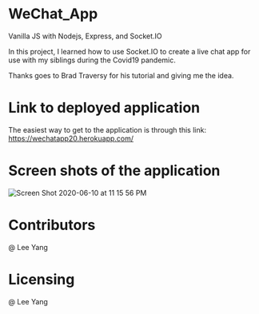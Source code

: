 # WeChat_App
Vanilla JS with Nodejs, Express, and Socket.IO

In this project, I learned how to use Socket.IO to create a live chat app for use with my siblings during the Covid19 pandemic.

Thanks goes to Brad Traversy for his tutorial and giving me the idea.


# Link to deployed application
The easiest way to get to the application is through this link: https://wechatapp20.herokuapp.com/ 

# Screen shots of the application

![Screen Shot 2020-06-10 at 11 15 56 PM](https://user-images.githubusercontent.com/46943342/84341325-d1a28f80-ab70-11ea-90d5-05217aca00d7.png) 

# Contributors
@ Lee Yang

# Licensing
@ Lee Yang


